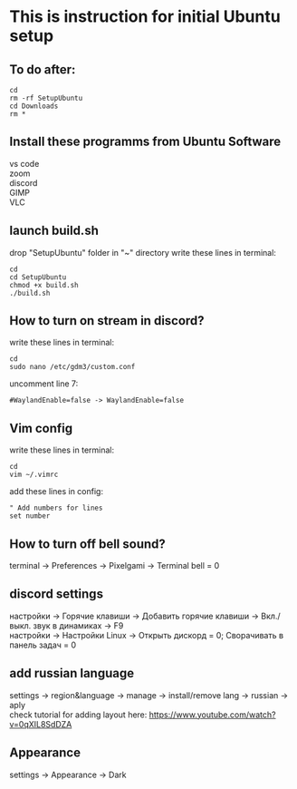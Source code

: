 # This is instruction for initial Ubuntu setup

## To do after:
```
cd
rm -rf SetupUbuntu
cd Downloads
rm *
```

## Install these programms from Ubuntu Software
vs code  
zoom  
discord  
GIMP  
VLC

## launch build.sh
  drop "SetupUbuntu" folder in "~" directory
  write these lines in terminal:
```
cd
cd SetupUbuntu
chmod +x build.sh
./build.sh
```

## How to turn on stream in discord?
write these lines in terminal:  
```
cd
sudo nano /etc/gdm3/custom.conf
```
uncomment line 7:  
```
#WaylandEnable=false -> WaylandEnable=false
```


## Vim config
write these lines in terminal:  
```
cd
vim ~/.vimrc
```
add these lines in config:  
```
" Add numbers for lines
set number
```


## How to turn off bell sound?
terminal -> Preferences -> Pixelgami -> Terminal bell = 0  


## discord settings
настройки -> Горячие клавиши -> Добавить горячие клавиши -> Вкл./выкл. звук в динамиках -> F9  
настройки -> Настройки Linux -> Открыть дискорд = 0; Сворачивать в панель задач = 0  


## add russian language
settings -> region&language -> manage -> install/remove lang -> russian -> aply  
check tutorial for adding layout here: https://www.youtube.com/watch?v=0qXIL8SdDZA


## Appearance
settings -> Appearance -> Dark
